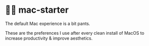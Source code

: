 # 🧑‍💻 mac-starter
The default Mac experience is a bit pants. 

These are the preferences I use after every clean install of MacOS to increase productivity &amp; improve aesthetics.
